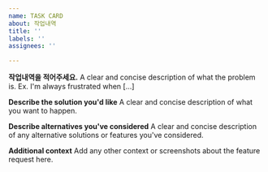 ```yaml
---
name: TASK CARD
about: 작업내역
title: ''
labels: ''
assignees: ''

---
```


**작업내역을 적어주세요.**
A clear and concise description of what the problem is. Ex. I'm always frustrated when [...]

**Describe the solution you'd like**
A clear and concise description of what you want to happen.

**Describe alternatives you've considered**
A clear and concise description of any alternative solutions or features you've considered.

**Additional context**
Add any other context or screenshots about the feature request here.
